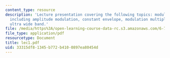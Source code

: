 ```yaml
---
content_type: resource
description: 'Lecture presentation covering the following topics: modulation techniques
  including amplitude modulation, constant envelope, modulation multiple access, and
  ultra wide band.'
file: /media/https%3A/open-learning-course-data-rc.s3.amazonaws.com/6-776-high-speed-communication-circuits-spring-2005/33315df81345b772b4100897ea80454d_lec1.pdf
file_type: application/pdf
resourcetype: Document
title: lec1.pdf
uid: 33315df8-1345-b772-b410-0897ea80454d
---
```

